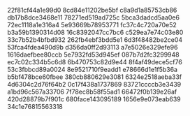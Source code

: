 22f81cf44a1e99d0
8cd84e11202be5bf
c8a9d1a85753cb86
db17b8dce3468e11
78271ed519ad725c
5bca3dadcd5aa0e6
72ec1118a1e316a4
5e93669b78953771
fc37c4c720a70e52
b3a59b1390314d08
16c8392047cc7bc6
c529ea7e74c03e80
33c7b52b4bfbd932
262fb4ebf3bdd5e1
6d3f48482be2ce04
53fca4fdea490d9b
d356da0ff2d93113
a7e5026e329efe96
1616daefbee80ccb
5e7932fd53d945ef
087b7d2fc3299948
ec7c02c334b5c6d8
6b470753c82d9e44
8f4af49dece5cf76
53c3fbbcd89a0024
8e9521710f9eadd1
e78666d1e1f5b36a
b5bf478bce60fbee
380cb880629e3081
6324e2518aeba33f
4d6304c2d76f64b2
0c17f438a1737869
83721ccccb3e3439
a1bd96c567a33706
7f78ec8b58f55ad1
66472f0b139e26af
420d28879b7f901c
680face143095189
1656e9e073eab639
34c1e76815563318
